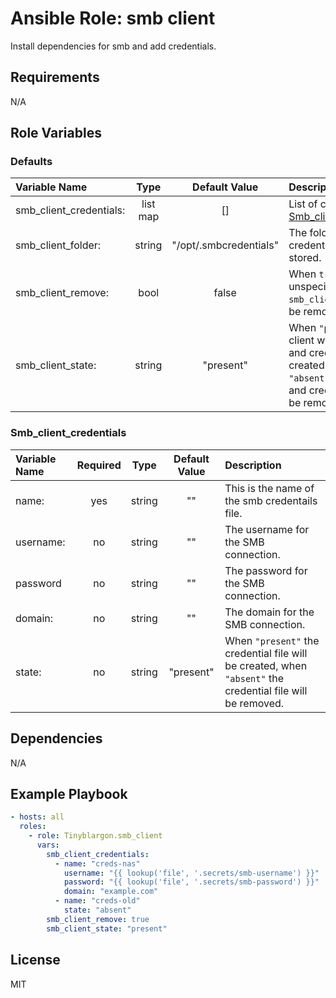 # Ansible Role: smb client

Install dependencies for smb and add credentials.

## Requirements

N/A

## Role Variables

### Defaults

| **Variable Name**      | **Type**| **Default Value**     | **Description**|
| :----------------------| :------:| :--------------------:| :--------------|
| smb_client_credentials:| list map| []                    | List of credentials, see: [Smb_client_credentials](#smb_client_credentials).|
| smb_client_folder:     | string  | "/opt/.smbcredentials"| The folder in which the credential files will bes stored.|
| smb_client_remove:     | bool    | false                 | When `true` all unspecified files in `smb_client_folder:` will be removed.|
| smb_client_state:      | string  | "present"             | When `"present"` smb client will be installed, and credential file created. When `"absent"` smb client and credential files will be removed.|

### Smb_client_credentials

| **Variable Name**| **Required**| **Type**| **Default Value**| **Description**|
| :----------------| :----------:| :------:| :---------------:| :--------------|
| name:            | yes         | string  | ""               | This is the name of the smb credentails file.|
| username:        | no          | string  | ""               | The username for the SMB connection.|
| password         | no          | string  | ""               | The password for the SMB connection.|
| domain:          | no          | string  | ""               | The domain for the SMB connection.|
| state:           | no          | string  | "present"        | When `"present"` the credential file will be created, when `"absent"` the credential file will be removed.|

## Dependencies

N/A

## Example Playbook

```yml
- hosts: all
  roles:
    - role: Tinyblargon.smb_client
      vars:
        smb_client_credentials:
          - name: "creds-nas"
            username: "{{ lookup('file', '.secrets/smb-username') }}"
            password: "{{ lookup('file', '.secrets/smb-password') }}"
            domain: "example.com"
          - name: "creds-old"
            state: "absent"
        smb_client_remove: true
        smb_client_state: "present"
```

## License

MIT

